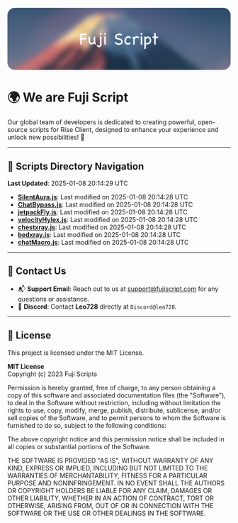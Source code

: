 ![Banner](.github/b.webp)

# 🌍 **We are Fuji Script**

Our global team of developers is dedicated to creating powerful, open-source scripts for Rise Client, designed to enhance your experience and unlock new possibilities! 🌟

---
<!-- SCRIPTS_NAVIGATION_START -->
## 📂 **Scripts Directory Navigation**

**Last Updated**: 2025-01-08 20:14:29 UTC

- **[SilentAura.js](scripts/SilentAura.js)**: Last modified on 2025-01-08 20:14:28 UTC
- **[ChatBypass.js](scripts/ChatBypass.js)**: Last modified on 2025-01-08 20:14:28 UTC
- **[jetpackFly.js](scripts/jetpackFly.js)**: Last modified on 2025-01-08 20:14:28 UTC
- **[velocityHylex.js](scripts/velocityHylex.js)**: Last modified on 2025-01-08 20:14:28 UTC
- **[chestxray.js](scripts/chestxray.js)**: Last modified on 2025-01-08 20:14:28 UTC
- **[bedxray.js](scripts/bedxray.js)**: Last modified on 2025-01-08 20:14:28 UTC
- **[chatMacro.js](scripts/chatMacro.js)**: Last modified on 2025-01-08 20:14:28 UTC

<!-- SCRIPTS_NAVIGATION_END -->

---

## 💬 **Contact Us**  
- 📬 **Support Email**: Reach out to us at [support@fujiscript.com](mailto:support@fujiscript.com) for any questions or assistance.  
- 💬 **Discord**: Contact **Leo728** directly at `Discord@leo728`.

---

## 📜 **License**

This project is licensed under the MIT License.  

**MIT License**  
Copyright (c) 2023 Fuji Scripts  

Permission is hereby granted, free of charge, to any person obtaining a copy of this software and associated documentation files (the "Software"), to deal in the Software without restriction, including without limitation the rights to use, copy, modify, merge, publish, distribute, sublicense, and/or sell copies of the Software, and to permit persons to whom the Software is furnished to do so, subject to the following conditions:  

The above copyright notice and this permission notice shall be included in all copies or substantial portions of the Software.  

THE SOFTWARE IS PROVIDED "AS IS", WITHOUT WARRANTY OF ANY KIND, EXPRESS OR IMPLIED, INCLUDING BUT NOT LIMITED TO THE WARRANTIES OF MERCHANTABILITY, FITNESS FOR A PARTICULAR PURPOSE AND NONINFRINGEMENT. IN NO EVENT SHALL THE AUTHORS OR COPYRIGHT HOLDERS BE LIABLE FOR ANY CLAIM, DAMAGES OR OTHER LIABILITY, WHETHER IN AN ACTION OF CONTRACT, TORT OR OTHERWISE, ARISING FROM, OUT OF OR IN CONNECTION WITH THE SOFTWARE OR THE USE OR OTHER DEALINGS IN THE SOFTWARE.  
